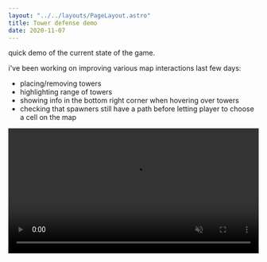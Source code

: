 ```yaml
---
layout: "../../layouts/PageLayout.astro"
title: Tower defense demo
date: 2020-11-07
---
```


quick demo of the current state of the game.

i've been working on improving various map interactions last few days:

- placing/removing towers
- highlighting range of towers
- showing info in the bottom right corner when hovering over towers
- checking that spawners still have a path before letting player to choose a
  cell on the map

<video controls autoplay loop muted width="100%">
    <source src='/img/dlog/td-demo.mp4' />
</video>
